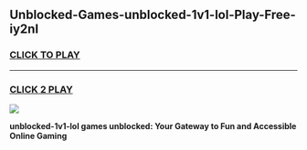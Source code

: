 
## Unblocked-Games-unblocked-1v1-lol-Play-Free-iy2nl
<h3>
<a href="https://premium76.site?title=unblocked-1v1-lol&ref=15A">CLICK TO PLAY</a></h3>
<hr>

<h3>
<a href="https://premium76.site?title=unblocked-1v1-lol&ref=15A">CLICK 2 PLAY</a>
  
</h3>

<a href="https://premium76.site?title=unblocked-1v1-lol&ref=15A"><img src="https://clearcache.store/games.png"></a>


**unblocked-1v1-lol games unblocked: Your Gateway to Fun and Accessible Online Gaming**
